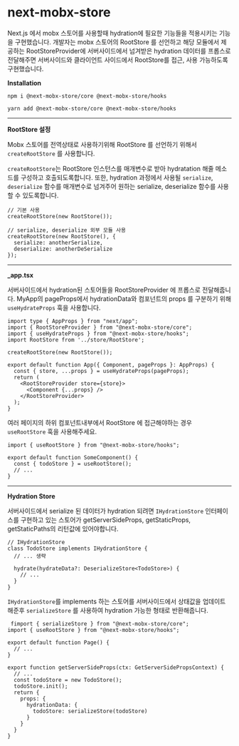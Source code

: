 # next-mobx-store
Next.js 에서 mobx 스토어를 사용할때 hydration에 필요한 기능들을 적용시키는 기능을 구현했습니다. 개발자는 mobx 스토어의 RootStore 를 선언하고 해당 모듈에서 제공하는 RootStoreProvider에 서버사이드에서 넘겨받은 hydration 데이터를 프롭스로 전달해주면 서버사이드와 클라이언트 사이드에서 RootStore를 접근, 사용 가능하도록 구현했습니다. 

**Installation**

```shell
npm i @next-mobx-store/core @next-mobx-store/hooks
```
```shell
yarn add @next-mobx-store/core @next-mobx-store/hooks
```

<hr style="height:1px"/>
 

**RootStore 설정**

Mobx 스토어를 전역상태로 사용하기위해 RootStore 를 선언하기 위해서 `createRootStore` 를 사용합니다.

`createRootStore`는 RootStore 인스턴스를 매개변수로 받아 hydratation 해줄 메소드를 구성하고 호출되도록합니다. 또한, hydration 과정에서 사용될 `serialize`, `deserialize` 함수를 매개변수로 넘겨주어 원하는 serialize, deserialize 함수를 사용할 수 있도록합니다. 

```tsx
// 기본 사용
createRootStore(new RootStore());

// serialize, deserialize 외부 모듈 사용
createRootStore(new RootStore(), {
  serialize: anotherSerialize,
  deserialize: anotherDeSerialize
});
```

<hr style="height:1px"/>

**_app.tsx**

서버사이드에서 hydration된 스토어들을 RootStoreProvider 에 프롭스로 전달해줍니다.  MyApp의 pageProps에서 hydrationData와 컴포넌트의 props 를 구분하기 위해 `useHydrateProps` 훅을 사용합니다.

```tsx
import type { AppProps } from "next/app";
import { RootStoreProvider } from "@next-mobx-store/core";
import { useHydrateProps } from "@next-mobx-store/hooks";
import RootStore from '../store/RootStore';

createRootStore(new RootStore());

export default function App({ Component, pageProps }: AppProps) {
  const { store, ...props } = useHydrateProps(pageProps);
  return (
    <RootStoreProvider store={store}>
      <Component {...props} />
    </RootStoreProvider>
  );
}
```

여러 페이지의 하위 컴포넌트내부에서 RootStore 에 접근해야하는 경우 `useRootStore` 훅을 사용해주세요.

```tsx
import { useRootStore } from "@next-mobx-store/hooks";

export default function SomeComponent() {
  const { todoStore } = useRootStore();
  // ...
}
```

<hr style="height:1px"/>



**Hydration Store**

서버사이드에서 serialize 된 데이터가 hydration 되려면  `IHydrationStore` 인터페이스를 구현하고 있는 스토어가 getServerSideProps, getStaticProps, getStaticPaths의 리턴값에 있어야합니다.

```tsx
// IHydrationStore
class TodoStore implements IHydrationStore {
  // ... 생략

  hydrate(hydrateData?: DeserializeStore<TodoStore>) {
    // ...
  }
}
```


`IHydrationStore`를 implements 하는 스토어를 서버사이드에서 상태값을 업데이트 해준후 `serializeStore` 를 사용하여 hydration 가능한 형태로 반환해줍니다.

```tsx
 fimport { serializeStore } from "@next-mobx-store/core";
import { useRootStore } from "@next-mobx-store/hooks";

export default function Page() {
  // ...
}

export function getServerSideProps(ctx: GetServerSidePropsContext) {
  // ...
  const todoStore = new TodoStore();
  todoStore.init();
  return {
    props: {
      hydrationData: {
        todoStore: serializeStore(todoStore)
      }
    }
  }
}
```
